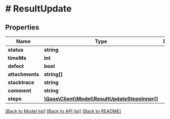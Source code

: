 # # ResultUpdate

## Properties

Name | Type | Description | Notes
------------ | ------------- | ------------- | -------------
**status** | **string** |  | [optional]
**timeMs** | **int** |  | [optional]
**defect** | **bool** |  | [optional]
**attachments** | **string[]** |  | [optional]
**stacktrace** | **string** |  | [optional]
**comment** | **string** |  | [optional]
**steps** | [**\Qase\Client\Model\ResultUpdateStepsInner[]**](ResultUpdateStepsInner.md) |  | [optional]

[[Back to Model list]](../../README.md#models) [[Back to API list]](../../README.md#endpoints) [[Back to README]](../../README.md)
